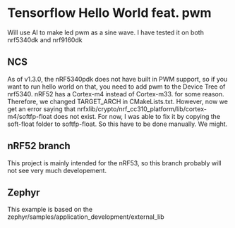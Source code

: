 # Tensorflow Hello World feat. pwm
Will use AI to make led pwm as a sine wave.
I have tested it on both nrf5340dk and nrf9160dk

## NCS
As of v1.3.0, the nRF5340pdk does not have built in PWM support, so if you want to run hello world on that,  you need to add pwm to the Device Tree of nrf5340.
nRF52 has a Cortex-m4 instead of Cortex-m33. for some reason. Therefore, we changed TARGET\_ARCH in CMakeLists.txt.
However, now we get an error saying that nrfxlib/crypto/nrf\_cc310\_platform/lib/cortex-m4/softfp-float does not exist. 
For now, I was able to fix it by copying the soft-float folder to softfp-float. So this have to be done manually. We might.

## nRF52 branch
This project is mainly intended for the nRF53, so this branch probably will not see very much developement.

## Zephyr
This example is based on the zephyr/samples/application\_development/external\_lib
 
